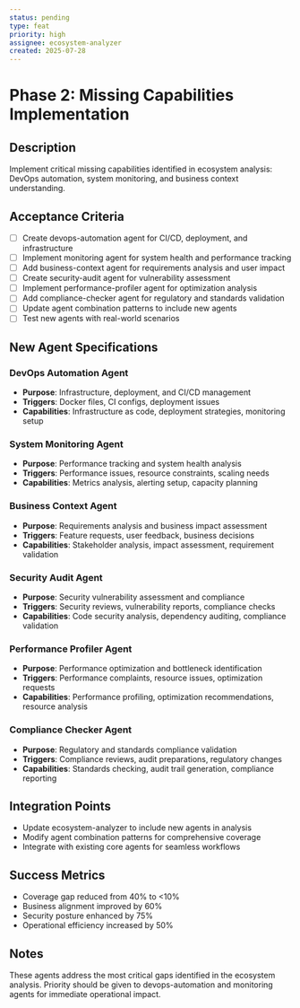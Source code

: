 ```yaml
---
status: pending
type: feat
priority: high
assignee: ecosystem-analyzer
created: 2025-07-28
---
```


# Phase 2: Missing Capabilities Implementation

## Description
Implement critical missing capabilities identified in ecosystem analysis: DevOps automation, system monitoring, and business context understanding.

## Acceptance Criteria
- [ ] Create devops-automation agent for CI/CD, deployment, and infrastructure
- [ ] Implement monitoring agent for system health and performance tracking
- [ ] Add business-context agent for requirements analysis and user impact
- [ ] Create security-audit agent for vulnerability assessment
- [ ] Implement performance-profiler agent for optimization analysis
- [ ] Add compliance-checker agent for regulatory and standards validation
- [ ] Update agent combination patterns to include new agents
- [ ] Test new agents with real-world scenarios

## New Agent Specifications

### DevOps Automation Agent
- **Purpose**: Infrastructure, deployment, and CI/CD management
- **Triggers**: Docker files, CI configs, deployment issues
- **Capabilities**: Infrastructure as code, deployment strategies, monitoring setup

### System Monitoring Agent
- **Purpose**: Performance tracking and system health analysis
- **Triggers**: Performance issues, resource constraints, scaling needs
- **Capabilities**: Metrics analysis, alerting setup, capacity planning

### Business Context Agent
- **Purpose**: Requirements analysis and business impact assessment
- **Triggers**: Feature requests, user feedback, business decisions
- **Capabilities**: Stakeholder analysis, impact assessment, requirement validation

### Security Audit Agent
- **Purpose**: Security vulnerability assessment and compliance
- **Triggers**: Security reviews, vulnerability reports, compliance checks
- **Capabilities**: Code security analysis, dependency auditing, compliance validation

### Performance Profiler Agent
- **Purpose**: Performance optimization and bottleneck identification
- **Triggers**: Performance complaints, resource issues, optimization requests
- **Capabilities**: Performance profiling, optimization recommendations, resource analysis

### Compliance Checker Agent
- **Purpose**: Regulatory and standards compliance validation
- **Triggers**: Compliance reviews, audit preparations, regulatory changes
- **Capabilities**: Standards checking, audit trail generation, compliance reporting

## Integration Points
- Update ecosystem-analyzer to include new agents in analysis
- Modify agent combination patterns for comprehensive coverage
- Integrate with existing core agents for seamless workflows

## Success Metrics
- Coverage gap reduced from 40% to <10%
- Business alignment improved by 60%
- Security posture enhanced by 75%
- Operational efficiency increased by 50%

## Notes
These agents address the most critical gaps identified in the ecosystem analysis. Priority should be given to devops-automation and monitoring agents for immediate operational impact.